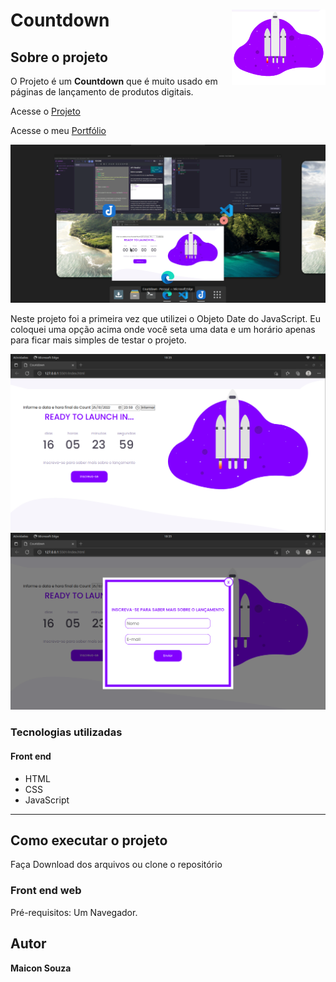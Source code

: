 <h1>
	Countdown
	<img 
		align="right"
		width="150"
        src="https://raw.githubusercontent.com/maiconDeSouza/assets/master/countdown/logo.png" 
	/>
</h1>

<h2>Sobre o projeto</h2>

<p>
    O Projeto é um <strong>Countdown</strong> que é muito usado em páginas de lançamento de produtos digitais.
</p>

<p>
    Acesse o  <a href="https://countdown.maiconsouza.com.br/">Projeto</a> 
</p>

<p>
    Acesse o meu  <a href="https://portfolio.maiconsouza.com.br/">Portfólio</a> 
</p>

<img 
    src="https://raw.githubusercontent.com/maiconDeSouza/assets/master/countdown/lancamento.gif"
/>
<p>
    Neste projeto foi a primeira vez que utilizei o Objeto Date do JavaScript. Eu coloquei uma opção acima onde você seta uma data e um horário apenas para ficar mais simples de testar o projeto.
</p>

<img 
    src="https://raw.githubusercontent.com/maiconDeSouza/assets/master/countdown/pag1.png"
/>
<img 
    src="https://raw.githubusercontent.com/maiconDeSouza/assets/master/countdown/modal.png"
/>

<h3>Tecnologias utilizadas</h3>

<h4>Front end</h4>
<ul>
	<li>HTML</li>
	<li>CSS</li>
	<li>JavaScript</li>
</ul>
<hr>
<h2>Como executar o projeto</h2>
<p>
    Faça Download dos arquivos ou clone o repositório
</p>
<h3>Front end web</h3>
<p>Pré-requisitos: Um Navegador.</p>



<h2>Autor</h2>
<strong>Maicon Souza</strong>